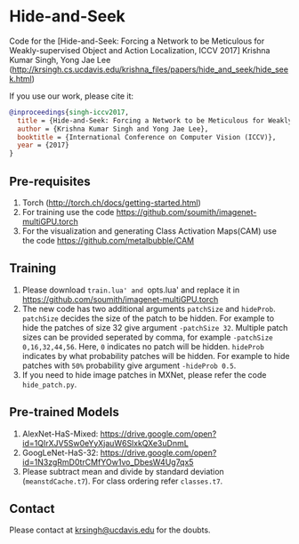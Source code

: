 # Hide-and-Seek
Code for the [Hide-and-Seek: Forcing a Network to be Meticulous for Weakly-supervised Object and Action Localization, ICCV 2017]
Krishna Kumar Singh, Yong Jae Lee
(http://krsingh.cs.ucdavis.edu/krishna_files/papers/hide_and_seek/hide_seek.html)

If you use our work, please cite it:
```bibtex
@inproceedings{singh-iccv2017,
  title = {Hide-and-Seek: Forcing a Network to be Meticulous for Weakly-supervised Object and Action Localization},
  author = {Krishna Kumar Singh and Yong Jae Lee},
  booktitle = {International Conference on Computer Vision (ICCV)},
  year = {2017}
}
```

## Pre-requisites
1. Torch (http://torch.ch/docs/getting-started.html)
2. For training use the code https://github.com/soumith/imagenet-multiGPU.torch
3. For the visualization and generating Class Activation Maps(CAM) use the code https://github.com/metalbubble/CAM

## Training
1. Please download `train.lua' and `opts.lua' and replace it in  https://github.com/soumith/imagenet-multiGPU.torch
2. The new code has two additional arguments `patchSize` and `hideProb`. `patchSize` decides the size of the patch to be hidden. For example to hide the patches of size 32 give argument `-patchSize 32`. Multiple patch sizes can be provided seperated by comma, for example `-patchSize 0,16,32,44,56`. Here, `0` indicates no patch will be hidden. `hideProb` indicates by what probability patches will be hidden. For example to hide patches with `50%` probability give argument `-hideProb 0.5`.
3. If you need to hide image patches in MXNet, please refer the code `hide_patch.py`.

## Pre-trained Models
1. AlexNet-HaS-Mixed: https://drive.google.com/open?id=1QIrXJV5Sw0eYyXjauW6SlxkQXe3uDnmL
2. GoogLeNet-HaS-32: https://drive.google.com/open?id=1N3zgRmD0trCMfYOw1vo_DbesW4Ug7qx5
3. Please subtract mean and divide by standard deviation (`meanstdCache.t7`). For class ordering refer `classes.t7`.
 

## Contact
Please contact at krsingh@ucdavis.edu for the doubts.     
